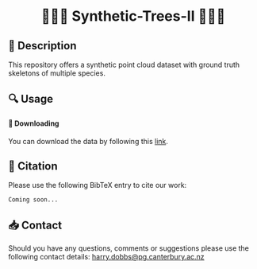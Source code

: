 # <center> 🌳🌲🌴 Synthetic-Trees-II 🌴🌲🌳 </center>

## 📝 Description

This repository offers a synthetic point cloud dataset with ground truth skeletons of multiple species. 

## 🔍 Usage

#### 💾 Downloading

You can download the data by following this <a href="https://ucliveac-my.sharepoint.com/:f:/r/personal/oliver_batchelor_canterbury_ac_nz/Documents/tree_dataset2?csf=1&web=1&e=fSJeTj">link</a>.

## 📜 Citation 
Please use the following BibTeX entry to cite our work: <br>
```
Coming soon...

```

## 📥 Contact 

Should you have any questions, comments or suggestions please use the following contact details:
harry.dobbs@pg.canterbury.ac.nz

